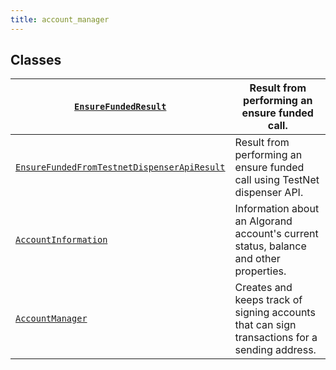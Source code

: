 ```yaml
---
title: account_manager
---
```


## Classes

| [`EnsureFundedResult`](/reference/algokit-utils-py/api/accounts/account_manager/ensurefundedresult/#algokit_utils.accounts.account_manager.EnsureFundedResult)                                                                      | Result from performing an ensure funded call.                                                 |
| ----------------------------------------------------------------------------------------------------------------------------------------------------------------------------------------------------------------------------------- | --------------------------------------------------------------------------------------------- |
| [`EnsureFundedFromTestnetDispenserApiResult`](/reference/algokit-utils-py/api/accounts/account_manager/ensurefundedfromtestnetdispenserapiresult/#algokit_utils.accounts.account_manager.EnsureFundedFromTestnetDispenserApiResult) | Result from performing an ensure funded call using TestNet dispenser API.                     |
| [`AccountInformation`](/reference/algokit-utils-py/api/accounts/account_manager/accountinformation/#algokit_utils.accounts.account_manager.AccountInformation)                                                                      | Information about an Algorand account's current status, balance and other properties.         |
| [`AccountManager`](/reference/algokit-utils-py/api/accounts/account_manager/accountmanager/#algokit_utils.accounts.account_manager.AccountManager)                                                                                  | Creates and keeps track of signing accounts that can sign transactions for a sending address. |
